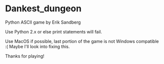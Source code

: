 # Dankest_dungeon
Python ASCII game by Erik Sandberg

Use Python 2.x or else print statements will fail.

Use MacOS if possible, last portion of the game is not Windows compatible :( Maybe I'll look into fixing this.

Thanks for playing!
